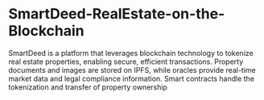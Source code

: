 # SmartDeed-RealEstate-on-the-Blockchain
SmartDeed is a platform that leverages blockchain technology to tokenize real estate properties, enabling secure, efficient transactions. Property documents and images are stored on IPFS, while oracles provide real-time market data and legal compliance information. Smart contracts handle the tokenization and transfer of property ownership
